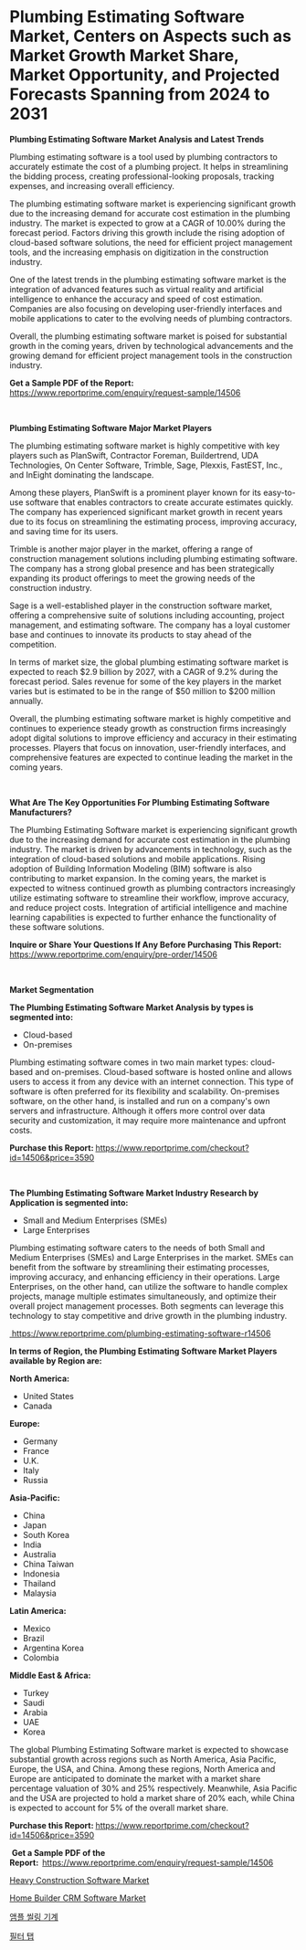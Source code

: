 <p><h1>Plumbing Estimating Software Market, Centers on Aspects such as Market Growth Market Share, Market Opportunity, and Projected Forecasts Spanning from 2024 to 2031</h1></p><p><strong>Plumbing Estimating Software Market Analysis and Latest Trends</strong></p>
<p><p>Plumbing estimating software is a tool used by plumbing contractors to accurately estimate the cost of a plumbing project. It helps in streamlining the bidding process, creating professional-looking proposals, tracking expenses, and increasing overall efficiency.</p><p>The plumbing estimating software market is experiencing significant growth due to the increasing demand for accurate cost estimation in the plumbing industry. The market is expected to grow at a CAGR of 10.00% during the forecast period. Factors driving this growth include the rising adoption of cloud-based software solutions, the need for efficient project management tools, and the increasing emphasis on digitization in the construction industry.</p><p>One of the latest trends in the plumbing estimating software market is the integration of advanced features such as virtual reality and artificial intelligence to enhance the accuracy and speed of cost estimation. Companies are also focusing on developing user-friendly interfaces and mobile applications to cater to the evolving needs of plumbing contractors.</p><p>Overall, the plumbing estimating software market is poised for substantial growth in the coming years, driven by technological advancements and the growing demand for efficient project management tools in the construction industry.</p></p>
<p><strong>Get a Sample PDF of the Report:&nbsp;</strong> <a href="https://www.reportprime.com/enquiry/request-sample/14506">https://www.reportprime.com/enquiry/request-sample/14506</a></p>
<p>&nbsp;</p>
<p><strong>Plumbing Estimating Software Major Market Players</strong></p>
<p><p>The plumbing estimating software market is highly competitive with key players such as PlanSwift, Contractor Foreman, Buildertrend, UDA Technologies, On Center Software, Trimble, Sage, Plexxis, FastEST, Inc., and InEight dominating the landscape.</p><p>Among these players, PlanSwift is a prominent player known for its easy-to-use software that enables contractors to create accurate estimates quickly. The company has experienced significant market growth in recent years due to its focus on streamlining the estimating process, improving accuracy, and saving time for its users.</p><p>Trimble is another major player in the market, offering a range of construction management solutions including plumbing estimating software. The company has a strong global presence and has been strategically expanding its product offerings to meet the growing needs of the construction industry.</p><p>Sage is a well-established player in the construction software market, offering a comprehensive suite of solutions including accounting, project management, and estimating software. The company has a loyal customer base and continues to innovate its products to stay ahead of the competition.</p><p>In terms of market size, the global plumbing estimating software market is expected to reach $2.9 billion by 2027, with a CAGR of 9.2% during the forecast period. Sales revenue for some of the key players in the market varies but is estimated to be in the range of $50 million to $200 million annually.</p><p>Overall, the plumbing estimating software market is highly competitive and continues to experience steady growth as construction firms increasingly adopt digital solutions to improve efficiency and accuracy in their estimating processes. Players that focus on innovation, user-friendly interfaces, and comprehensive features are expected to continue leading the market in the coming years.</p></p>
<p>&nbsp;</p>
<p><strong>What Are The Key Opportunities For Plumbing Estimating Software Manufacturers?</strong></p>
<p><p>The Plumbing Estimating Software market is experiencing significant growth due to the increasing demand for accurate cost estimation in the plumbing industry. The market is driven by advancements in technology, such as the integration of cloud-based solutions and mobile applications. Rising adoption of Building Information Modeling (BIM) software is also contributing to market expansion. In the coming years, the market is expected to witness continued growth as plumbing contractors increasingly utilize estimating software to streamline their workflow, improve accuracy, and reduce project costs. Integration of artificial intelligence and machine learning capabilities is expected to further enhance the functionality of these software solutions.</p></p>
<p><strong>Inquire or Share Your Questions If Any Before Purchasing This Report:</strong> <a href="https://www.reportprime.com/enquiry/pre-order/14506">https://www.reportprime.com/enquiry/pre-order/14506</a></p>
<p>&nbsp;</p>
<p><strong>Market Segmentation</strong></p>
<p><strong>The Plumbing Estimating Software Market Analysis by types is segmented into:</strong></p>
<p><ul><li>Cloud-based</li><li>On-premises</li></ul></p>
<p><p>Plumbing estimating software comes in two main market types: cloud-based and on-premises. Cloud-based software is hosted online and allows users to access it from any device with an internet connection. This type of software is often preferred for its flexibility and scalability. On-premises software, on the other hand, is installed and run on a company's own servers and infrastructure. Although it offers more control over data security and customization, it may require more maintenance and upfront costs.</p></p>
<p><strong>Purchase this Report:&nbsp;</strong><a href="https://www.reportprime.com/checkout?id=14506&price=3590">https://www.reportprime.com/checkout?id=14506&price=3590</a></p>
<p>&nbsp;</p>
<p><strong>The Plumbing Estimating Software Market Industry Research by Application is segmented into:</strong></p>
<p><ul><li>Small and Medium Enterprises (SMEs)</li><li>Large Enterprises</li></ul></p>
<p><p>Plumbing estimating software caters to the needs of both Small and Medium Enterprises (SMEs) and Large Enterprises in the market. SMEs can benefit from the software by streamlining their estimating processes, improving accuracy, and enhancing efficiency in their operations. Large Enterprises, on the other hand, can utilize the software to handle complex projects, manage multiple estimates simultaneously, and optimize their overall project management processes. Both segments can leverage this technology to stay competitive and drive growth in the plumbing industry.</p></p>
<p><a href="https://www.reportprime.com/plumbing-estimating-software-r14506">&nbsp;https://www.reportprime.com/plumbing-estimating-software-r14506</a></p>
<p><strong>In terms of Region, the Plumbing Estimating Software Market Players available by Region are:</strong></p>
<p>
    <p> <strong> North America: </strong>
        <ul>
            <li>United States</li>
            <li>Canada</li>
        </ul>
        </p> 
    <p> <strong> Europe: </strong>
        <ul>
            <li>Germany</li>
            <li>France</li>
            <li>U.K.</li>
            <li>Italy</li>
            <li>Russia</li>
        </ul>
        </p> 
    <p> <strong> Asia-Pacific: </strong>
        <ul>
            <li>China</li>
            <li>Japan</li>
            <li>South Korea</li>
            <li>India</li>
            <li>Australia</li>
            <li>China Taiwan</li>
            <li>Indonesia</li>
            <li>Thailand</li>
            <li>Malaysia</li>
        </ul>
        </p> 
    <p> <strong> Latin America: </strong>
        <ul>
            <li>Mexico</li>
            <li>Brazil</li>
            <li>Argentina Korea</li>
            <li>Colombia</li>
        </ul>
        </p> 
    <p> <strong> Middle East & Africa: </strong>
        <ul>
            <li>Turkey</li>
            <li>Saudi</li>
            <li>Arabia</li>
            <li>UAE</li>
            <li>Korea</li>
        </ul>
    </p>
    </p>
<p><p>The global Plumbing Estimating Software market is expected to showcase substantial growth across regions such as North America, Asia Pacific, Europe, the USA, and China. Among these regions, North America and Europe are anticipated to dominate the market with a market share percentage valuation of 30% and 25% respectively. Meanwhile, Asia Pacific and the USA are projected to hold a market share of 20% each, while China is expected to account for 5% of the overall market share.</p></p>
<p><strong>Purchase this Report: </strong><a href="https://www.reportprime.com/checkout?id=14506&price=3590">https://www.reportprime.com/checkout?id=14506&price=3590</a></p>
<p>&nbsp;<strong>Get a Sample PDF of the Report:&nbsp;&nbsp;</strong><a href="https://www.reportprime.com/enquiry/request-sample/14506">https://www.reportprime.com/enquiry/request-sample/14506</a></p>
<p><strong></strong></p>
<p><p><a href="https://github.com/EbonyHane1955/Market-Research-Report-List-1/blob/main/heavy-construction-software-market.md">Heavy Construction Software Market</a></p><p><a href="https://github.com/NaomieConner2023/Market-Research-Report-List-1/blob/main/home-builder-crm-software-market.md">Home Builder CRM Software Market</a></p><p><a href="https://github.com/CarmellaLang1/Market-Research-Report-List-1/blob/main/362381275415.md">앰플 씰링 기계</a></p><p><a href="https://github.com/RonSpencer61/Market-Research-Report-List-1/blob/main/376222275414.md">필터 탭</a></p></p>